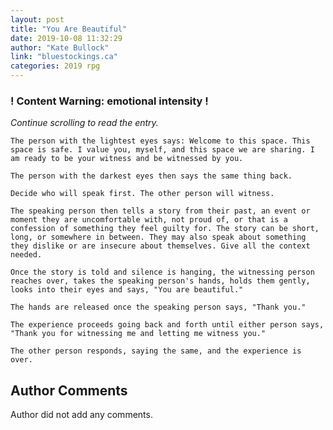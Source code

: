 ```yaml
---
layout: post
title: "You Are Beautiful"
date: 2019-10-08 11:32:29
author: "Kate Bullock"
link: "bluestockings.ca"
categories: 2019 rpg
---
```

<div id="warning"><div id="content"><h3><strong>! Content Warning: emotional intensity !</strong></h3><i>Continue scrolling to read the entry.</i></div></div>
 
```
The person with the lightest eyes says: Welcome to this space. This space is safe. I value you, myself, and this space we are sharing. I am ready to be your witness and be witnessed by you.

The person with the darkest eyes then says the same thing back.

Decide who will speak first. The other person will witness.

The speaking person then tells a story from their past, an event or moment they are uncomfortable with, not proud of, or that is a confession of something they feel guilty for. The story can be short, long, or somewhere in between. They may also speak about something they dislike or are insecure about themselves. Give all the context needed. 

Once the story is told and silence is hanging, the witnessing person reaches over, takes the speaking person's hands, holds them gently, looks into their eyes and says, "You are beautiful."

The hands are released once the speaking person says, "Thank you."

The experience proceeds going back and forth until either person says, "Thank you for witnessing me and letting me witness you." 

The other person responds, saying the same, and the experience is over.
```
## Author Comments
Author did not add any comments.
